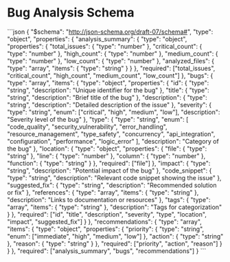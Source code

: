 # Bug Analysis Schema

\`\`\`json
{
  "\$schema": "http://json-schema.org/draft-07/schema#",
  "type": "object",
  "properties": {
    "analysis_summary": {
      "type": "object",
      "properties": {
        "total_issues": { "type": "number" },
        "critical_count": { "type": "number" },
        "high_count": { "type": "number" },
        "medium_count": { "type": "number" },
        "low_count": { "type": "number" },
        "analyzed_files": {
          "type": "array",
          "items": { "type": "string" }
        }
      },
      "required": ["total_issues", "critical_count", "high_count", "medium_count", "low_count"]
    },
    "bugs": {
      "type": "array",
      "items": {
        "type": "object",
        "properties": {
          "id": { 
            "type": "string",
            "description": "Unique identifier for the bug"
          },
          "title": { 
            "type": "string",
            "description": "Brief title of the bug"
          },
          "description": { 
            "type": "string",
            "description": "Detailed description of the issue"
          },
          "severity": {
            "type": "string",
            "enum": ["critical", "high", "medium", "low"],
            "description": "Severity level of the bug"
          },
          "type": {
            "type": "string",
            "enum": [
              "code_quality",
              "security_vulnerability", 
              "error_handling",
              "resource_management",
              "type_safety",
              "concurrency",
              "api_integration",
              "configuration",
              "performance",
              "logic_error"
            ],
            "description": "Category of the bug"
          },
          "location": {
            "type": "object",
            "properties": {
              "file": { "type": "string" },
              "line": { "type": "number" },
              "column": { "type": "number" },
              "function": { "type": "string" }
            },
            "required": ["file"]
          },
          "impact": {
            "type": "string",
            "description": "Potential impact of the bug"
          },
          "code_snippet": {
            "type": "string",
            "description": "Relevant code snippet showing the issue"
          },
          "suggested_fix": {
            "type": "string",
            "description": "Recommended solution or fix"
          },
          "references": {
            "type": "array",
            "items": { "type": "string" },
            "description": "Links to documentation or resources"
          },
          "tags": {
            "type": "array",
            "items": { "type": "string" },
            "description": "Tags for categorization"
          }
        },
        "required": ["id", "title", "description", "severity", "type", "location", "impact", "suggested_fix"]
      }
    },
    "recommendations": {
      "type": "array",
      "items": {
        "type": "object",
        "properties": {
          "priority": {
            "type": "string",
            "enum": ["immediate", "high", "medium", "low"]
          },
          "action": { "type": "string" },
          "reason": { "type": "string" }
        },
        "required": ["priority", "action", "reason"]
      }
    }
  },
  "required": ["analysis_summary", "bugs", "recommendations"]
}
\`\`\`
